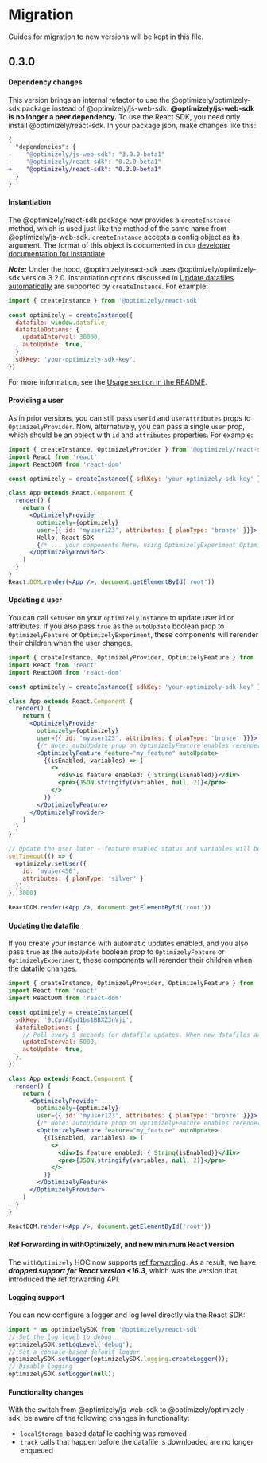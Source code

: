 # Migration
Guides for migration to new versions will be kept in this file.
## 0.3.0
#### Dependency changes
This version brings an internal refactor to use the @optimizely/optimizely-sdk package instead of @optimizely/js-web-sdk.
**@optimizely/js-web-sdk is no longer a peer dependency.** To use the React SDK, you need only install @optimizely/react-sdk. In your package.json, make changes like this:
```diff
{
  "dependencies": {
-    "@optimizely/js-web-sdk": "3.0.0-beta1"
-    "@optimizely/react-sdk": "0.2.0-beta1"
+    "@optimizely/react-sdk": "0.3.0-beta1"
  }
}
```
#### Instantiation
The @optimizely/react-sdk package now provides a `createInstance` method, which is used just like the method of the same name from @optimizely/js-web-sdk. `createInstance` accepts a config object as its argument. The format of this object is documented in our [developer documentation for Instantiate](https://docs.developers.optimizely.com/full-stack/docs/instantiate).

***Note:*** Under the hood, @optimizely/react-sdk uses @optimizely/optimizely-sdk version 3.2.0. Instantiation options discussed in [Update datafiles automatically](https://docs.developers.optimizely.com/full-stack/docs/update-datafiles-automatically) are supported by `createInstance`. For example:
```js
import { createInstance } from '@optimizely/react-sdk'

const optimizely = createInstance({
  datafile: window.datafile,
  datafileOptions: {
    updateInterval: 30000,
    autoUpdate: true,
  },
  sdkKey: 'your-optimizely-sdk-key',
})
```
For more information, see the [Usage section in the README](./README.md#usage).

#### Providing a user
As in prior versions, you can still pass `userId` and `userAttributes` props to `OptimizelyProvider`. Now, alternatively, you can pass a single `user` prop, which should be an object with `id` and `attributes` properties. For example:
```jsx
import { createInstance, OptimizelyProvider } from '@optimizely/react-sdk'
import React from 'react'
import ReactDOM from 'react-dom'

const optimizely = createInstance({ sdkKey: 'your-optimizely-sdk-key' })

class App extends React.Component {
  render() {
    return (
      <OptimizelyProvider
        optimizely={optimizely}
        user={{ id: 'myuser123', attributes: { planType: 'bronze' }}}>
        Hello, React SDK
        {/* ... your components here, using OptimizelyExperiment OptimizelyFeature, or withOptimizely... */}
      </OptimizelyProvider>
    )
  }
}
React.DOM.render(<App />, document.getElementById('root'))
```
#### Updating a user
You can call `setUser` on your `optimizelyInstance` to update user id or attributes. If you also pass `true` as the `autoUpdate` boolean prop to `OptimizelyFeature` or `OptimizelyExperiment`, these components will rerender their children when the user changes.
```jsx
import { createInstance, OptimizelyProvider, OptimizelyFeature } from '@optimizely/react-sdk'
import React from 'react'
import ReactDOM from 'react-dom'

const optimizely = createInstance({ sdkKey: 'your-optimizely-sdk-key' })

class App extends React.Component {
  render() {
    return (
      <OptimizelyProvider
        optimizely={optimizely}
        user={{ id: 'myuser123', attributes: { planType: 'bronze' }}}>
        {/* Note: autoUpdate prop on OptimizelyFeature enables rerendering upon user change */}
        <OptimizelyFeature feature="my_feature" autoUpdate>
          {(isEnabled, variables) => (
            <>
              <div>Is feature enabled: { String(isEnabled)}</div>
              <pre>{JSON.stringify(variables, null, 2)}</pre>
            </>
          )}
        </OptimizelyFeature>
      </OptimizelyProvider>
    )
  }
}

// Update the user later - feature enabled status and variables will be reevaluated, and children will be rerendered
setTimeout(() => {
  optimizely.setUser({
    id: 'myuser456',
    attributes: { planType: 'silver' }
  })
}, 3000)

ReactDOM.render(<App />, document.getElementById('root'))
```
#### Updating the datafile
If you create your instance with automatic updates enabled, and you also pass `true` as the `autoUpdate` boolean prop to `OptimizelyFeature` or `OptimizelyExperiment`, these components will rerender their children when the datafile changes.
```jsx
import { createInstance, OptimizelyProvider, OptimizelyFeature } from '@optimizely/react-sdk'
import React from 'react'
import ReactDOM from 'react-dom'

const optimizely = createInstance({
  sdkKey: '9LCprAQyd1bs1BBXZ3nVji',
  datafileOptions: {
    // Poll every 5 seconds for datafile updates. When new datafiles are received, children will be rerendered
    updateInterval: 5000,
    autoUpdate: true,
  },
})

class App extends React.Component {
  render() {
    return (
      <OptimizelyProvider
        optimizely={optimizely}
        user={{ id: 'myuser123', attributes: { planType: 'bronze' }}}>
        {/* Note: autoUpdate prop on OptimizelyFeature enables rerendering upon datafile update */}
        <OptimizelyFeature feature="my_feature" autoUpdate>
          {(isEnabled, variables) => (
            <>
              <div>Is feature enabled: { String(isEnabled)}</div>
              <pre>{JSON.stringify(variables, null, 2)}</pre>
            </>
          )}
        </OptimizelyFeature>
      </OptimizelyProvider>
    )
  }
}

ReactDOM.render(<App />, document.getElementById('root'))
```
#### Ref Forwarding in withOptimizely, and new minimum React version
The `withOptimizely` HOC now supports [ref forwarding](https://reactjs.org/docs/forwarding-refs.html#forwarding-refs-in-higher-order-components). As a result, we have ***dropped support for React version <16.3***, which was the version that introduced the ref forwarding API.
#### Logging support
You can now configure a logger and log level directly via the React SDK:
```js
import * as optimizelySDK from '@optimizely/react-sdk'
// Set the log level to debug
optimizelySDK.setLogLevel('debug');
// Set a console-based default logger
optimizelySDK.setLogger(optimizelySDK.logging.createLogger());
// Disable logging
optimizelySDK.setLogger(null);
```
#### Functionality changes
With the switch from @optimizely/js-web-sdk to @optimizely/optimizely-sdk, be aware of the following changes in functionality:
- `localStorage`-based datafile caching was removed
- `track` calls that happen before the datafile is downloaded are no longer enqueued
